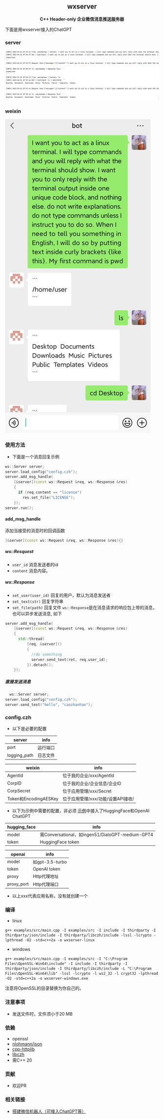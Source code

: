 <h2 align="center">
wxserver
</h2> 

<p align="center">
<strong>C++ Header-only 企业微信消息推送服务器</strong>
</p>

下面是用wxserver接入的ChatGPT

### server

![server](examples/pic/wxserver-server.png)

### weixin

![weixin](examples/pic/wxserver-weixin.jpg)

### 使用方法

- 下面是一个消息回复示例

```c++
ws::Server server;
server.load_config("config.czh");
server.add_msg_handle(
    [&server](const ws::Request &req, ws::Response &res)
    {
      if (req.content == "license")
        res.set_file("LICENSE");
    });
server.run();
```

#### add_msg_handle

添加当接受的消息时的回调函数

```c++
[&server](const ws::Request &req, ws::Response &res){}
```

##### ws::Resquest

- `user_id` 消息发送者的id
- `content` 消息内容。

##### ws::Response

- `set_user(user_id)` 回复的用户，默认为消息发送者
- `set_text(str)`  回复字符串
- `set_file(path)` 回复文件
  `ws::Response`是在消息请求的响应包上带的消息，也可以异步发送消息, 如下

```c++
server.add_msg_handle(
    [&server](const ws::Request &req, ws::Response &res)
    {
      std::thread(
          [req, &server]()
          {
            //do something
            server.send_text(ret, req.user_id);
          }).detach();
    });
```

##### 直接发送消息

```c++
  ws::Server server;
server.load_config("config.czh");
server.send_text("hello", "caozhanhao");
```

### config.czh

- 以下是必要的配置

| server               | info |
|----------------------|------|
| port                 | 运行端口 |
| logging_path | 日志文件 |

| weixin               | info                   |
|----------------------|------------------------|
| AgentId              | 位于我的企业/xxx/AgentId     |
| CorpID               | 位于我的企业/企业信息/企业ID       |
| CorpSecret           | 位于应用管理/xxx/Secret      |
| Token和EncodingAESKey | 位于应用管理/xxx/功能/设置API接收/ |

- 以下为示例中需要的配置，非必须
  [示例](examples/src/main.cpp)中接入了HuggingFace和OpenAI ChatGPT

| hugging_face | info                                          |
|--------------|-----------------------------------------------|
| model        | 需Conversational，如ingen51/DialoGPT-medium-GPT4 |
| token        | HuggingFace token                             |

| openai     | info           |
|------------|----------------|
| model      | 如gpt-3.5-turbo |
| token      | OpenAI token   |
| proxy      | Http代理地址       |
| proxy_port | Http代理端口       |

- 以上xxx代表应用名称，没有就创建一个

### 编译

- linux

```shell
g++ examples/src/main.cpp -I examples/src -I include -I thirdparty -I thirdparty/json/include -I thirdparty/libczh/include -lssl -lcrypto -lpthread -O2 -std=c++2a -o wxserver-linux
```

- windows

```shell
g++ examples/src/main.cpp -I examples/src -I "C:\Program Files\OpenSSL-Win64\include" -I include -I thirdparty -I thirdparty/json/include -I thirdparty/libczh/include -L "C:\Program Files\OpenSSL-Win64\lib" -lssl -lcrypto -l ws2_32 -l crypt32 -lpthread -O2 -std=c++2a -o wxserver-windows.exe
```

注意将OpenSSL的目录替换为你自己的。

### 注意事项

- 发送文件时，文件须小于20 MB

### 依赖

- openssl
- [nlohmann/json](https://github.com/nlohmann/json)
- [cpp-httplib](https://github.com/yhirose/cpp-httplib)
- [libczh](https://github.com/caozhanhao/libczh)
- 需C++ 20

### 贡献

- 欢迎PR

### 相关链接

- [搭建微信机器人（可接入ChatGPT等）](https://zhuanlan.zhihu.com/p/618651568)